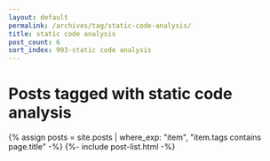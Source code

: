 ```yaml
---
layout: default
permalink: /archives/tag/static-code-analysis/
title: static code analysis
post_count: 6
sort_index: 993-static code analysis
---
```

<h1 class="page-heading">Posts tagged with static code analysis</h1>
{% assign posts = site.posts | where_exp: "item", "item.tags contains page.title" -%}
{%- include post-list.html -%}
